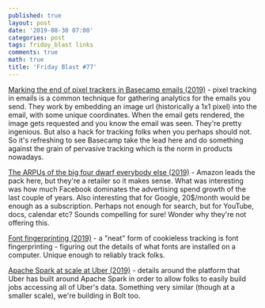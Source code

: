 ```yaml
---
published: true
layout: post
date: '2019-08-30 07:00'
categories: post
tags: friday_blast links
comments: true
math: true
title: 'Friday Blast #77'
---
```

[Marking the end of pixel trackers in Basecamp emails (2019)](https://m.signalvnoise.com/marking-the-end-of-pixel-trackers-in-basecamp-emails/) - pixel tracking in emails is a common technique for gathering analytics for the emails you send. They work by embedding an image url (historically a 1x1 pixel) into the email, with some unique coordinates. When the email gets rendered, the image gets requested and you know the email was seen. They're pretty ingenious. But also a hack for tracking folks when you perhaps should not. So it's refreshing to see Basecamp take the lead here and do something against the grain of pervasive tracking which is the norm in products nowadays.

[The ARPUs of the big four dwarf everybody else (2019)](https://mondaynote.com/the-arpus-of-the-big-four-dwarf-everybody-else-e5b02a579ed3) - Amazon leads the pack here, but they're a retailer so it makes sense. What was interesting was how much Facebook dominates the advertising spend growth of the last couple of years. Also interesting that for Google, 20$/month would be enough as a subscription. Perhaps not enough for search, but for YouTube, docs, calendar etc? Sounds compelling for sure! Wonder why they're not offering this.

[Font fingerprinting (2019)](https://www.johndcook.com/blog/2019/02/04/font-fingerprinting/) - a "neat" form of cookieless tracking is font fingerprinting - figuring out the details of what fonts are installed on a computer. Unique enough to reliably track folks.

[Apache Spark at scale at Uber (2019)](https://eng.uber.com/uscs-apache-spark/) - details around the platform that Uber has built around Apache Spark in order to allow folks to easily build jobs accessing all of Uber's data. Something very similar (though at a smaller scale), we're building in Bolt too.
